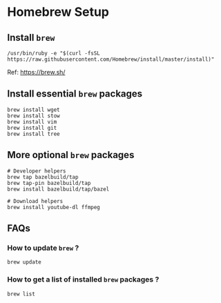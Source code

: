 # Homebrew Setup

## Install `brew`

```shell
/usr/bin/ruby -e "$(curl -fsSL https://raw.githubusercontent.com/Homebrew/install/master/install)"
```

Ref: <https://brew.sh/>

## Install essential `brew` packages

```shell
brew install wget
brew install stow
brew install vim
brew install git
brew install tree
```

## More optional `brew` packages

```shell
# Developer helpers
brew tap bazelbuild/tap
brew tap-pin bazelbuild/tap
brew install bazelbuild/tap/bazel

# Download helpers
brew install youtube-dl ffmpeg
```

## FAQs

### How to update `brew` ?

```shell
brew update
```

### How to get a list of installed `brew` packages ?

```shell
brew list
```
